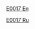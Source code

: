 [E0017 En](https://github.com/ghzserg/zmod/wiki/Macros_en#fix_e0017)

[E0017 Ru](https://github.com/ghzserg/zmod/wiki/Macros#fix_e0017)
